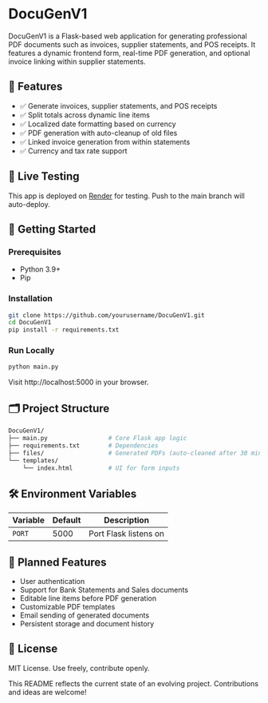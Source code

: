 # DocuGenV1

DocuGenV1 is a Flask-based web application for generating professional PDF documents such as invoices, supplier statements, and POS receipts. It features a dynamic frontend form, real-time PDF generation, and optional invoice linking within supplier statements.

## 🔧 Features

- ✅ Generate invoices, supplier statements, and POS receipts
- ✅ Split totals across dynamic line items
- ✅ Localized date formatting based on currency
- ✅ PDF generation with auto-cleanup of old files
- ✅ Linked invoice generation from within statements
- ✅ Currency and tax rate support

## 🧪 Live Testing

This app is deployed on [Render](https://render.com/) for testing. Push to the main branch will auto-deploy.

## 🚀 Getting Started

### Prerequisites

- Python 3.9+
- Pip

### Installation
```bash
git clone https://github.com/yourusername/DocuGenV1.git
cd DocuGenV1
pip install -r requirements.txt
```
### Run Locally
```bash
python main.py
```
Visit http://localhost:5000 in your browser.

## 🗂️ Project Structure

```bash
DocuGenV1/
├── main.py                 # Core Flask app logic
├── requirements.txt        # Dependencies
├── files/                  # Generated PDFs (auto-cleaned after 30 mins)
└── templates/
    └── index.html          # UI for form inputs
```

## 🛠️ Environment Variables

| Variable | Default | Description           |
| -------- | ------- | --------------------- |
| `PORT`   | 5000    | Port Flask listens on |

## 🔮 Planned Features
- User authentication
- Support for Bank Statements and Sales documents
- Editable line items before PDF generation
- Customizable PDF templates
- Email sending of generated documents
- Persistent storage and document history

## 📄 License
MIT License. Use freely, contribute openly.

This README reflects the current state of an evolving project. Contributions and ideas are welcome!



